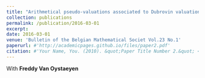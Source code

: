 ```yaml
---
title: "Arithmetical pseudo-valuations associated to Dubrovin valuation rings and prime divisors of bounded Krull orders"
collection: publications
permalink: /publication/2016-03-01
excerpt: 
date: 2016-03-01
venue: 'Bulletin of the Belgian Mathematical Societ Vol.23 No.1'
paperurl: #'http://academicpages.github.io/files/paper2.pdf'
citation: #'Your Name, You. (2010). &quot;Paper Title Number 2.&quot; <i>Journal 1</i>. 1(2).'
---
```

With **Freddy Van Oystaeyen**
